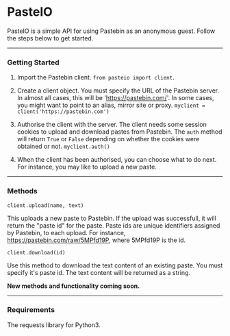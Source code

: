 # PasteIO

PasteIO is a simple API for using Pastebin as an anonymous guest. Follow the steps below
to get started.

---

### Getting Started

1. Import the Pastebin client. ```from pasteio import client```.

2. Create a client object. You must specify the URL of the Pastebin server. In almost all
cases, this will be 'https://pastebin.com/'. In some cases, you might want to point to an
alias, mirror site or proxy. ```myclient = client('https://pastebin.com')```

3. Authorise the client with the server. The client needs some session cookies to upload
and download pastes from Pastebin. The `auth` method will return `True` or `False`
depending on whether the cookies were obtained or not. ```myclient.auth()```

4. When the client has been authorised, you can choose what to do next. For instance, you
may like to upload a new paste.

---

### Methods

```client.upload(name, text)```

This uploads a new paste to Pastebin. If the upload was successfull, it will return the
"paste id" for the paste. Paste ids are unique identifiers assigned by Pastebin, to each
upload. For instance, https://pastebin.com/raw/5MPfd19P, where 5MPfd19P is the id.

```client.download(id)```

Use this method to download the text content of an existing paste. You must specify it's
paste id. The text content will be returned as a string.



**New methods and functionality coming soon.**

---

### Requirements

The requests library for Python3.
